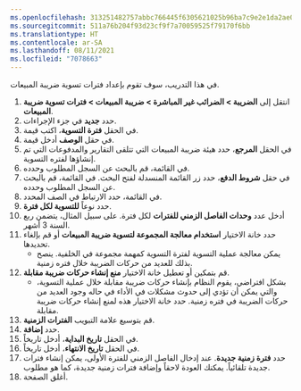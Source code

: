 ```yaml
---
ms.openlocfilehash: 313251482757abbc766445f6305621025b96ba7c9e2e1da2ae0a842b9f12ebff
ms.sourcegitcommit: 511a76b204f93d23cf9f7a70059525f79170f6bb
ms.translationtype: HT
ms.contentlocale: ar-SA
ms.lasthandoff: 08/11/2021
ms.locfileid: "7078663"
---
```

في هذا التدريب، سوف تقوم بإعداد فترات تسوية ضريبة المبيعات.

1.  انتقل إلى **الضريبة > الضرائب غير المباشرة > ضريبة المبيعات > فترات تسوية ضريبة المبيعات**.
2.  حدد **جديد** في جزء الإجراءات.
3.  في الحقل **فترة التسوية**، اكتب قيمة.
4.  في حقل **الوصف** أدخل قيمة.
5.  في الحقل **المرجع**، حدد هيئة ضريبة المبيعات التي تتلقى التقارير والمدفوعات التي تم إنشاؤها لفتره التسوية.
6.  في القائمة، قم بالبحث عن السجل المطلوب وحدده.
7.  في حقل **شروط الدفع**، حدد زر القائمة المنسدلة لفتح البحث. في القائمة، قم بالبحث عن السجل المطلوب وحدده.
8.  في القائمة، حدد الارتباط في الصف المحدد.
9.  حدد نوعاً **للتسوية لكل فترة**.
10. أدخل عدد **وحدات الفاصل الزمني للفترات** لكل فترة. على سبيل المثال، يتضمن ربع السنة 3 أشهر.
11. حدد خانة الاختيار **استخدام معالجة المجموعة لتسوية ضريبة المبيعات** أو قم بإلغاء تحديدها.
    - يمكن معالجة عملية التسوية لفترة التسوية كمهمة مجموعة في الخلفية. ينصح بذلك للعديد من حركات الضريبة خلال فتره زمنية.
12. قم بتمكين أو تعطيل خانة الاختيار **منع إنشاء حركات ضريبة مقابلة**.
    - بشكل افتراضي، يقوم النظام بإنشاء حركات ضريبة مقابلة خلال عملية التسوية، والتي يمكن أن تؤدي إلى حدوث مشكلات في الأداء في حاله وجود العديد من حركات الضريبة في فتره زمنية. حدد خانة الاختيار هذه لمنع إنشاء حركات ضريبة مقابلة.
13. قم بتوسيع علامة التبويب **الفترات الزمنية**.
14. حدد **إضافة**.
15. في الحقل **تاريخ البداية**، أدخل تاريخاً.
16. في الحقل **تاريخ الانتهاء**، أدخل تاريخاً.
17. حدد **فترة زمنية جديدة**. عند إدخال الفاصل الزمني للفترة الأولى، يمكن إنشاء فترات جديدة تلقائياً. يمكنك العودة لاحقاً وإضافة فترات زمنية جديدة، كما هو مطلوب.
18. أغلق الصفحة.

